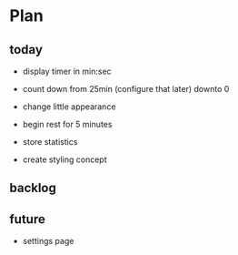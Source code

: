 # Plan

## today

- display timer in min:sec
- count down from 25min (configure that later) downto 0
- change little appearance
- begin rest for 5 minutes
- store statistics

- create styling concept

## backlog

## future

- settings page